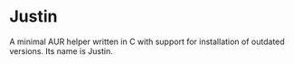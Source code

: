 # Justin
A minimal AUR helper written in C with support for
installation of outdated versions. Its name is
Justin.
